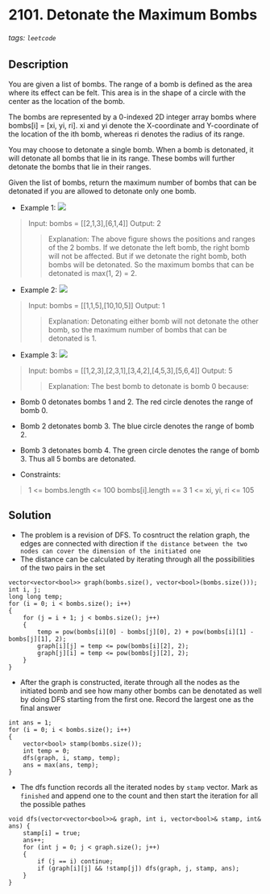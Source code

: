 # 2101. Detonate the Maximum Bombs
###### tags: `leetcode`
## Description
You are given a list of bombs. The range of a bomb is defined as the area where its effect can be felt. This area is in the shape of a circle with the center as the location of the bomb.

The bombs are represented by a 0-indexed 2D integer array bombs where bombs[i] = [xi, yi, ri]. xi and yi denote the X-coordinate and Y-coordinate of the location of the ith bomb, whereas ri denotes the radius of its range.

You may choose to detonate a single bomb. When a bomb is detonated, it will detonate all bombs that lie in its range. These bombs will further detonate the bombs that lie in their ranges.

Given the list of bombs, return the maximum number of bombs that can be detonated if you are allowed to detonate only one bomb.

- Example 1:
![](https://assets.leetcode.com/uploads/2021/11/06/desmos-eg-3.png)

>Input: bombs = [[2,1,3],[6,1,4]]
Output: 2
>>Explanation:
The above figure shows the positions and ranges of the 2 bombs.
If we detonate the left bomb, the right bomb will not be affected.
But if we detonate the right bomb, both bombs will be detonated.
So the maximum bombs that can be detonated is max(1, 2) = 2.

- Example 2:
![](https://assets.leetcode.com/uploads/2021/11/06/desmos-eg-2.png)

>Input: bombs = [[1,1,5],[10,10,5]]
Output: 1
>>Explanation:
Detonating either bomb will not detonate the other bomb, so the maximum number of bombs that can be detonated is 1.

- Example 3:
![](https://assets.leetcode.com/uploads/2021/11/07/desmos-eg1.png)

>Input: bombs = [[1,2,3],[2,3,1],[3,4,2],[4,5,3],[5,6,4]]
Output: 5
>>Explanation:
The best bomb to detonate is bomb 0 because:
- Bomb 0 detonates bombs 1 and 2. The red circle denotes the range of bomb 0.
- Bomb 2 detonates bomb 3. The blue circle denotes the range of bomb 2.
- Bomb 3 detonates bomb 4. The green circle denotes the range of bomb 3.
Thus all 5 bombs are detonated.

- Constraints:

>1 <= bombs.length <= 100
bombs[i].length == 3
1 <= xi, yi, ri <= 105

## Solution
- The problem is a revision of DFS. To cosntruct the relation graph, the edges are connected with direction if `the distance between the two nodes can cover the dimension of the initiated one`
- The distance can be calculated by iterating through all the possibilities of the two pairs in the set
```cpp=
vector<vector<bool>> graph(bombs.size(), vector<bool>(bombs.size()));
int i, j;
long long temp;
for (i = 0; i < bombs.size(); i++)
{
    for (j = i + 1; j < bombs.size(); j++)
    {
        temp = pow(bombs[i][0] - bombs[j][0], 2) + pow(bombs[i][1] - bombs[j][1], 2);
        graph[i][j] = temp <= pow(bombs[i][2], 2);
        graph[j][i] = temp <= pow(bombs[j][2], 2);
    }
}
```
- After the graph is constructed, iterate through all the nodes as the initiated bomb and see how many other bombs can be denotated as well by doing DFS starting from the first one. Record the largest one as the final answer
```cpp=
int ans = 1;
for (i = 0; i < bombs.size(); i++)
{
    vector<bool> stamp(bombs.size());
    int temp = 0;
    dfs(graph, i, stamp, temp);
    ans = max(ans, temp);
}
```
- The dfs function records all the iterated nodes by `stamp` vector. Mark as `finished` and append one to the count and then start the iteration for all the possible pathes
```cpp=
void dfs(vector<vector<bool>>& graph, int i, vector<bool>& stamp, int& ans) {
    stamp[i] = true;
    ans++;
    for (int j = 0; j < graph.size(); j++)
    {
        if (j == i) continue;
        if (graph[i][j] && !stamp[j]) dfs(graph, j, stamp, ans);
    }
}
```